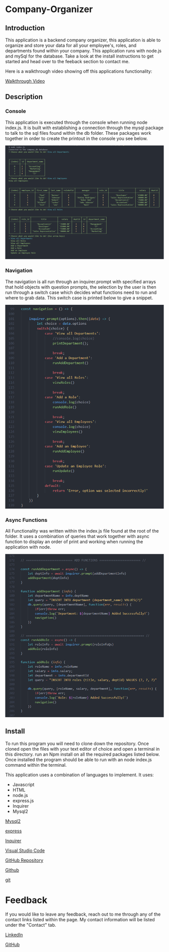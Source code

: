 # Company-Organizer

## Introduction

This application is a backend company organizer, this application is able to organize and store your data for all your employee's, roles, and departments found within your company. This application runs with node.js and mySql for the database. Take a look at the install instructions to get started and head over to the feeback section to contact me.

Here is a walkthrough video showing off this applications functionality:

[Walkthrough Video]()


## Description 

### Console
This application is executed through the console when running node index.js. It is built with establishing a connection through the mysql package to talk to the sql files found within the db folder. These packages work together in order to create the printout in the console you see below.

![Console Printout](./assets/consolePrint.png)


### Navigation
The navigation is all run through an inquirer.prompt with specified arrays that hold objects with question prompts, the selection by the user is then run through a switch case which decides what functions need to run and where to grab data. This switch case is printed below to give a snippet.

![Navigation](./assets/navigation.png)

### Async Functions

All Functionality was written within the index.js file found at the root of the folder. It uses a combination of queries that work together with async function to display an order of print and working when running the application with node.

![Async functions](./assets/asyncAddFunctions.png)

## Install 

To run this program you will need to clone down the repository. Once cloned open the files with your text editor of choice and open a terminal in this directory. run an Npm install on all the required packages listed below. Once installed the program should be able to run with an node index.js command within the terminal.

This application uses a combination of languages to implement. It uses: 

* Javascript
* HTML
* node.js
* express.js
* Inquirer
* Mysql2

[Mysql2](https://www.npmjs.com/package/mysql2)

[express](https://www.npmjs.com/package/express)

[Inquirer](https://www.npmjs.com/package/inquirer)

[Visual Studio Code](https://code.visualstudio.com/)

[GitHub Repository](https://github.com/PN-Barnes/PN-Barnes.github.io)

[Github](https://github.com/)

[git](https://git-scm.com/downloads)

# Feedback

If you would like to leave any feedback, reach out to me through any of the contact links listed within the page. My contact information will be listed under the "Contact" tab. 

[LinkedIn](https://www.linkedin.com/feed/)

[GitHub](https://github.com/PN-Barnes)